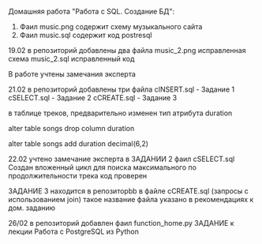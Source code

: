  Домашняя работа "Работа с SQL. Создание БД":

1. Фаил music.png содержит схему музыкального сайта 
2. Фаил music.sql содержит код postresql 


 
19.02 в репозиторий добавлены два файла 
 music_2.png исправленная схема
 music_2.sql исправленный код

   
В работе учтены замечания эксперта 

21.02  в репозиторий добавлены три файла
cINSERT.sql - Задание 1
cSELECT.sql - Задание 2
cCREATE.sql - Задание 3
   
в таблице треков, предварительно изменен тип атрибута duration 

alter table songs 
drop column duration

alter table songs 
add duration decimal(6,2)

22.02
учтено замечание эксперта в ЗАДАНИИ 2 фаил cSELECT.sql
Создан вложенный цикл для поиска  максимального по продолжительности трека
код проверен

ЗАДАНИЕ 3 находится в репозиторbb в файле cCREATE.sql 
(запросы с использованием join) такое название файла указано в рекомендациях
к дом. заданию

26/02 в репозиторий добавлен фаил function_home.py
ЗАДАНИЕ к лекции Работа с PostgreSQL из Python
